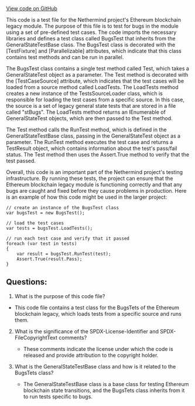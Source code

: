 [View code on GitHub](https://github.com/NethermindEth/nethermind/src/Nethermind/Ethereum.Blockchain.Legacy.Test/BugsTests.cs)

This code is a test file for the Nethermind project's Ethereum blockchain legacy module. The purpose of this file is to test for bugs in the module using a set of pre-defined test cases. The code imports the necessary libraries and defines a test class called BugsTest that inherits from the GeneralStateTestBase class. The BugsTest class is decorated with the [TestFixture] and [Parallelizable] attributes, which indicate that this class contains test methods and can be run in parallel.

The BugsTest class contains a single test method called Test, which takes a GeneralStateTest object as a parameter. The Test method is decorated with the [TestCaseSource] attribute, which indicates that the test cases will be loaded from a source method called LoadTests. The LoadTests method creates a new instance of the TestsSourceLoader class, which is responsible for loading the test cases from a specific source. In this case, the source is a set of legacy general state tests that are stored in a file called "stBugs". The LoadTests method returns an IEnumerable of GeneralStateTest objects, which are then passed to the Test method.

The Test method calls the RunTest method, which is defined in the GeneralStateTestBase class, passing in the GeneralStateTest object as a parameter. The RunTest method executes the test case and returns a TestResult object, which contains information about the test's pass/fail status. The Test method then uses the Assert.True method to verify that the test passed.

Overall, this code is an important part of the Nethermind project's testing infrastructure. By running these tests, the project can ensure that the Ethereum blockchain legacy module is functioning correctly and that any bugs are caught and fixed before they cause problems in production. Here is an example of how this code might be used in the larger project:

```
// create an instance of the BugsTest class
var bugsTest = new BugsTest();

// load the test cases
var tests = bugsTest.LoadTests();

// run each test case and verify that it passed
foreach (var test in tests)
{
    var result = bugsTest.RunTest(test);
    Assert.True(result.Pass);
}
```
## Questions: 
 1. What is the purpose of this code file?
   - This code file contains a test class for the BugsTets of the Ethereum blockchain legacy, which loads tests from a specific source and runs them.

2. What is the significance of the SPDX-License-Identifier and SPDX-FileCopyrightText comments?
   - These comments indicate the license under which the code is released and provide attribution to the copyright holder.

3. What is the GeneralStateTestBase class and how is it related to the BugsTets class?
   - The GeneralStateTestBase class is a base class for testing Ethereum blockchain state transitions, and the BugsTets class inherits from it to run tests specific to bugs.